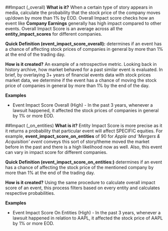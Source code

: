 ##Impact (_overall)
**What is it?** When a certain type of story appears in media, calculate the probability that the stock price of the company moves up/down by more than 1% by EOD.
Overall Impact score checks how an event like **Company Earnings** generally has high impact compared to other events.
Overall Impact Score is an average across all the **entity_impact_scores** for different companies.

**Quick Definition (event_impact_score_overall):** determines if an event has a chance of affecting stock prices of companies in general by more than 1% at the end of the trading day.

**How is it created?** An example of a retrospective metric. Looking back in history archive, how market behaved for a past similar event is evaluated.
In brief, by overlaying 3+ years of financial events data with stock prices market data, we determine if the event has a chance of moving the stock price of companies in general by more than 1% by the end of the day.

**Examples**

- Event Impact Score Overall (High) - In the past 3 years, whenever a lawsuit happened, it affected the stock prices of companies in general by 1% or more EOD.

##Impact (_on_entities)
**What is it?** Entity Impact Score is more precise as it it returns a probability that particular event will affect SPECIFIC equities.
For example, **event_impact_score_on_entities** of 90 for *Apple and 'Mergers & Acquisition' event* conveys this sort of story/theme moved the market before in the past and there is a high likelihood now as well.
Also, this event can vary in impact score for different companies.

**Quick Definition (event_impact_score_on_entities:)** determines if an event has a chance of affecting the stock price of the mentioned company by more than 1% at the end of the trading day.

**How is it created?** Using the same procedure to calculate overall impact score of an event, this process filters based on every entity and calculates respective probabilities.

**Examples**

- Event Impact Score On Entities (High) - In the past 3 years, whenever a lawsuit happened in relation to AAPL, it affected the stock price of AAPL by 1% or more EOD.